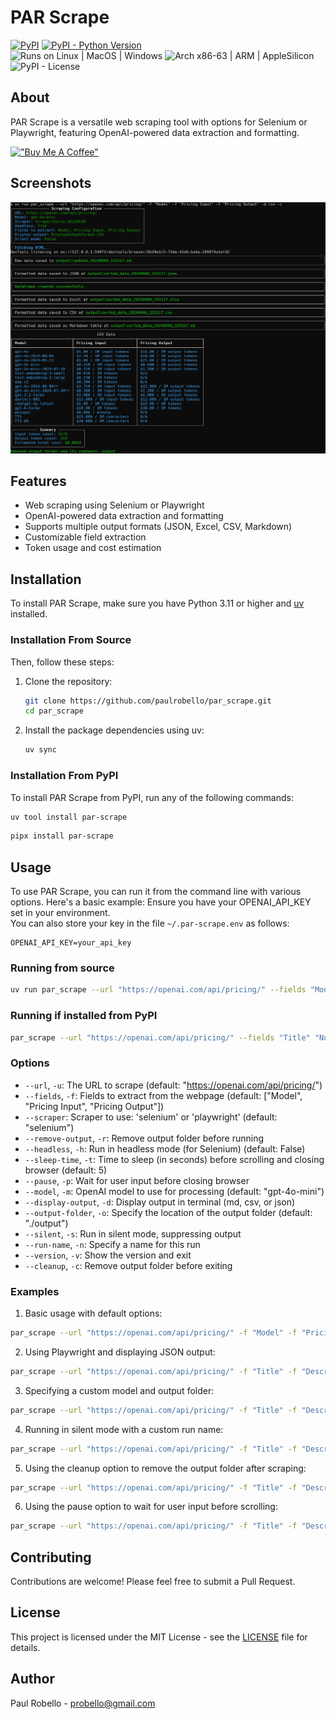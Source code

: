 # PAR Scrape

[![PyPI](https://img.shields.io/pypi/v/par-scrape)](https://pypi.org/project/par-scrape/)
[![PyPI - Python Version](https://img.shields.io/pypi/pyversions/par-scrape.svg)](https://pypi.org/project/par-scrape/)  
![Runs on Linux | MacOS | Windows](https://img.shields.io/badge/runs%20on-Linux%20%7C%20MacOS%20%7C%20Windows-blue)
![Arch x86-63 | ARM | AppleSilicon](https://img.shields.io/badge/arch-x86--64%20%7C%20ARM%20%7C%20AppleSilicon-blue)  
![PyPI - License](https://img.shields.io/pypi/l/par-scrape)

## About
PAR Scrape is a versatile web scraping tool with options for Selenium or Playwright, featuring OpenAI-powered data extraction and formatting.

[!["Buy Me A Coffee"](https://www.buymeacoffee.com/assets/img/custom_images/orange_img.png)](https://buymeacoffee.com/probello3)

## Screenshots
![PAR Scrape Screenshot](https://raw.githubusercontent.com/paulrobello/par_scrape/main/Screenshot.png)

## Features

- Web scraping using Selenium or Playwright
- OpenAI-powered data extraction and formatting
- Supports multiple output formats (JSON, Excel, CSV, Markdown)
- Customizable field extraction
- Token usage and cost estimation

## Installation

To install PAR Scrape, make sure you have Python 3.11 or higher and [uv](https://pypi.org/project/uv/) installed.

### Installation From Source

Then, follow these steps:

1. Clone the repository:
   ```bash
   git clone https://github.com/paulrobello/par_scrape.git
   cd par_scrape
   ```

2. Install the package dependencies using uv:
   ```bash
   uv sync
   ```
### Installation From PyPI

To install PAR Scrape from PyPI, run any of the following commands:

```bash
uv tool install par-scrape
```

```bash
pipx install par-scrape
```

## Usage

To use PAR Scrape, you can run it from the command line with various options. Here's a basic example:
Ensure you have your OPENAI_API_KEY set in your environment.  
You can also store your key in the file `~/.par-scrape.env` as follows:
```
OPENAI_API_KEY=your_api_key
```

### Running from source
```bash
uv run par_scrape --url "https://openai.com/api/pricing/" --fields "Model" --fields "Pricing Input" --fields "Pricing Output" --scraper selenium --model gpt-4o-mini --display-output md
```

### Running if installed from PyPI
```bash
par_scrape --url "https://openai.com/api/pricing/" --fields "Title" "Number of Points" "Creator" "Time Posted" "Number of Comments" --scraper selenium --model gpt-4o-mini --display-output md
```

### Options

- `--url`, `-u`: The URL to scrape (default: "https://openai.com/api/pricing/")
- `--fields`, `-f`: Fields to extract from the webpage (default: ["Model", "Pricing Input", "Pricing Output"])
- `--scraper`: Scraper to use: 'selenium' or 'playwright' (default: "selenium")
- `--remove-output`, `-r`: Remove output folder before running
- `--headless`, `-h`: Run in headless mode (for Selenium) (default: False)
- `--sleep-time`, `-t`: Time to sleep (in seconds) before scrolling and closing browser (default: 5)
- `--pause`, `-p`: Wait for user input before closing browser
- `--model`, `-m`: OpenAI model to use for processing (default: "gpt-4o-mini")
- `--display-output`, `-d`: Display output in terminal (md, csv, or json)
- `--output-folder`, `-o`: Specify the location of the output folder (default: "./output")
- `--silent`, `-s`: Run in silent mode, suppressing output
- `--run-name`, `-n`: Specify a name for this run
- `--version`, `-v`: Show the version and exit
- `--cleanup`, `-c`: Remove output folder before exiting

### Examples

1. Basic usage with default options:
```bash
par_scrape --url "https://openai.com/api/pricing/" -f "Model" -f "Pricing Input" -f "Pricing Output"
```

2. Using Playwright and displaying JSON output:
```bash
par_scrape --url "https://openai.com/api/pricing/" -f "Title" -f "Description" -f "Price" --scraper playwright -d json
```

3. Specifying a custom model and output folder:
```bash
par_scrape --url "https://openai.com/api/pricing/" -f "Title" -f "Description" -f "Price" --model gpt-4 --output-folder ./custom_output
```

4. Running in silent mode with a custom run name:
```bash
par_scrape --url "https://openai.com/api/pricing/" -f "Title" -f "Description" -f "Price" --silent --run-name my_custom_run
```

5. Using the cleanup option to remove the output folder after scraping:
```bash
par_scrape --url "https://openai.com/api/pricing/" -f "Title" -f "Description" -f "Price" --cleanup
```

6. Using the pause option to wait for user input before scrolling:
```bash
par_scrape --url "https://openai.com/api/pricing/" -f "Title" -f "Description" -f "Price"  --pause
```

## Contributing

Contributions are welcome! Please feel free to submit a Pull Request.

## License

This project is licensed under the MIT License - see the [LICENSE](LICENSE) file for details.

## Author

Paul Robello - probello@gmail.com
